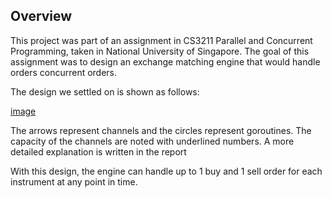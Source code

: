 ## Overview

This project was part of an assignment in CS3211 Parallel and Concurrent Programming, taken in National University of Singapore.
The goal of this assignment was to design an exchange matching engine that would handle orders concurrent orders.

The design we settled on is shown as follows:

[image]("./program_design.jpeg")

The arrows represent channels and the circles represent goroutines. The capacity of the channels are noted with underlined numbers.
A more detailed explanation is written in the report

With this design, the engine can handle up to 1 buy and 1 sell order for each instrument at any point in time. 

